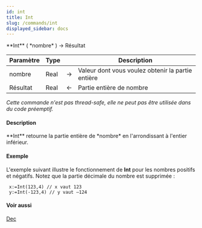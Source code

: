 ```yaml
---
id: int
title: Int
slug: /commands/int
displayed_sidebar: docs
---
```


<!--REF #_command_.Int.Syntax-->**Int** ( *nombre* ) -> Résultat<!-- END REF-->
<!--REF #_command_.Int.Params-->
| Paramètre | Type |  | Description |
| --- | --- | --- | --- |
| nombre | Real | &#8594;  | Valeur dont vous voulez obtenir la partie entière |
| Résultat | Real | &#8592; | Partie entière de nombre |

<!-- END REF-->

*Cette commande n'est pas thread-safe, elle ne peut pas être utilisée dans du code préemptif.*


#### Description 

<!--REF #_command_.Int.Summary-->**Int** retourne la partie entière de *nombre* en l'arrondissant à l'entier inférieur.<!-- END REF-->

#### Exemple 

L'exemple suivant illustre le fonctionnement de **Int** pour les nombres positifs et négatifs. Notez que la partie décimale du nombre est supprimée :

```4d
 x:=Int(123,4) // x vaut 123
 y:=Int(-123,4) // y vaut –124
```

#### Voir aussi 

[Dec](dec.md)  